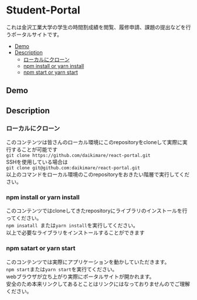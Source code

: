 # Student-Portal
これは金沢工業大学の学生の時間割成績を閲覧、履修申請、課題の提出などを行うポータルサイトです。
* [Demo](#Demo)
* [Description](#Description)
    * [ローカルにクローン](#ローカルにクローン)
    * [npm install or yarn install](#npm-install-or-yarn-install)
    * [npm start or yarn start](#npm-start-or-yarn-install)

## Demo


## Description
### ローカルにクローン
このコンテンツは皆さんのローカル環境にこのrepositoryをcloneして実際に実行することが可能です    
`git clone https://github.com/daikimare/react-portal.git `  
SSHを使用している場合は  
`git clone git@github.com:daikimare/react-portal.git`  
以上のコマンドをローカル環境のこのrepositoryをおきたい階層で実行してください。
### npm install or yarn install
このコンテンツではcloneしてきたrepositoryにライブラリのインストールを行ってください。  
`npm insatall `または`yarn install`を実行してください。  
以上で必要なライブラリをインストールすることができます
### npm satart or yarn start
このコンテンツでは実際にアプリケーションを動かしていただきます。  
`npm start`または`yarn start`を実行てください。  
webブラウザが立ち上がり実際にポータルサイトが開かれます。  
安全のため本来リンクしてあるとことはリンクにはなっておりませんのでご理解ください。
